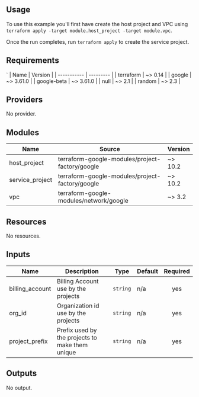 ## Usage

To use this example you'll first have create the host project and VPC using `terraform apply -target module.host_project -target module.vpc`.

Once the run completes, run `terraform apply` to create the service project.
## Requirements
`
| Name        | Version   |
| ----------- | --------- |
| terraform   | ~> 0.14   |
| google      | ~> 3.61.0 |
| google-beta | ~> 3.61.0 |
| null        | ~> 2.1    |
| random      | ~> 2.3    |

## Providers

No provider.

## Modules

| Name            | Source                                          | Version |
| --------------- | ----------------------------------------------- | ------- |
| host_project    | terraform-google-modules/project-factory/google | ~> 10.2 |
| service_project | terraform-google-modules/project-factory/google | ~> 10.2 |
| vpc             | terraform-google-modules/network/google         | ~> 3.2  |

## Resources

No resources.

## Inputs

| Name             | Description                                     | Type     | Default | Required |
| ---------------- | ----------------------------------------------- | -------- | ------- | :------: |
| billing\_account | Billing Account use by the projects             | `string` | n/a     |   yes    |
| org\_id          | Organization id use by the projects             | `string` | n/a     |   yes    |
| project\_prefix  | Prefix used by the projects to make them unique | `string` | n/a     |   yes    |

## Outputs

No output.

